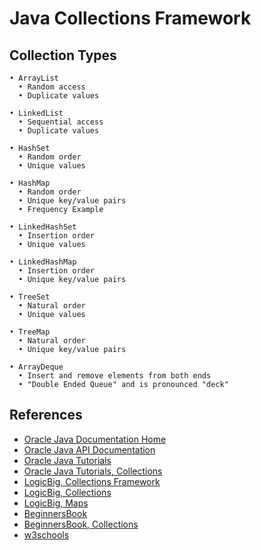 # Java Collections Framework

## Collection Types

```
• ArrayList
  • Random access
  • Duplicate values

• LinkedList
  • Sequential access
  • Duplicate values

• HashSet
  • Random order
  • Unique values

• HashMap
  • Random order
  • Unique key/value pairs
  • Frequency Example

• LinkedHashSet
  • Insertion order
  • Unique values

• LinkedHashMap
  • Insertion order
  • Unique key/value pairs

• TreeSet
  • Natural order
  • Unique values

• TreeMap
  • Natural order
  • Unique key/value pairs

• ArrayDeque
  • Insert and remove elements from both ends
  • "Double Ended Queue" and is pronounced "deck"
```

## References
* [Oracle Java Documentation Home](https://docs.oracle.com/en/java/)
* [Oracle Java API Documentation](https://docs.oracle.com/en/java/javase/14/docs/api/index.html)
* [Oracle Java Tutorials](https://docs.oracle.com/javase/tutorial/tutorialLearningPaths.html)
* [Oracle Java Tutorials, Collections](https://docs.oracle.com/javase/tutorial/collections/interfaces/index.html)
* [LogicBig, Collections Framework](https://www.logicbig.com/tutorials/core-java-tutorial/java-collections/collections-framework-intro.html)
* [LogicBig, Collections](https://www.logicbig.com/tutorials/core-java-tutorial/java-collections/java-collection-cheatsheet.html)
* [LogicBig, Maps](https://www.logicbig.com/tutorials/core-java-tutorial/java-collections/java-map-cheatsheet.html)
* [BeginnersBook](https://beginnersbook.com/java-tutorial-for-beginners-with-examples/)
* [BeginnersBook, Collections](https://beginnersbook.com/java-collections-tutorials/)
* [w3schools](https://www.w3schools.com/java/default.asp)
